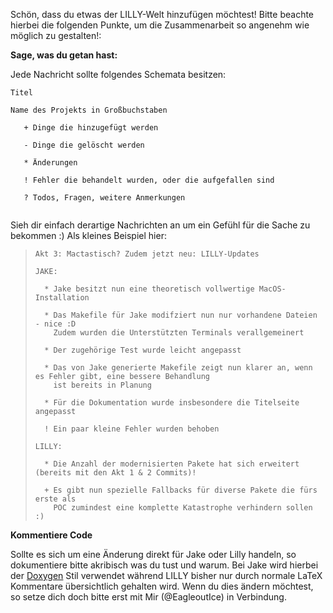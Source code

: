 Schön, dass du etwas der LILLY-Welt hinzufügen möchtest! 
Bitte beachte hierbei die folgenden Punkte, um die Zusammenarbeit so angenehm wie möglich zu gestalten!:

**Sage, was du getan hast:**

Jede Nachricht sollte folgendes Schemata besitzen:
```
Titel

Name des Projekts in Großbuchstaben

   + Dinge die hinzugefügt werden
   
   - Dinge die gelöscht werden
   
   * Änderungen
   
   ! Fehler die behandelt wurden, oder die aufgefallen sind
   
   ? Todos, Fragen, weitere Anmerkungen
   
```

Sieh dir einfach derartige Nachrichten an um ein Gefühl für die Sache zu bekommen :)
Als kleines Beispiel hier:

>```
>Akt 3: Mactastisch? Zudem jetzt neu: LILLY-Updates 
>
> JAKE:
>
>   * Jake besitzt nun eine theoretisch vollwertige MacOS-Installation
>
>   * Das Makefile für Jake modifziert nun nur vorhandene Dateien - nice :D
>     Zudem wurden die Unterstützten Terminals verallgemeinert
>
>   * Der zugehörige Test wurde leicht angepasst
>
>   * Das von Jake generierte Makefile zeigt nun klarer an, wenn es Fehler gibt, eine bessere Behandlung
>     ist bereits in Planung
>
>   * Für die Dokumentation wurde insbesondere die Titelseite angepasst
>
>   ! Ein paar kleine Fehler wurden behoben
>
> LILLY:
>
>   * Die Anzahl der modernisierten Pakete hat sich erweitert (bereits mit den Akt 1 & 2 Commits)!
>
>   + Es gibt nun spezielle Fallbacks für diverse Pakete die fürs erste als
>     POC zumindest eine komplette Katastrophe verhindern sollen :)
>
> ```

**Kommentiere Code**

Sollte es sich um eine Änderung direkt für Jake oder Lilly handeln, so dokumentiere bitte akribisch was du tust und warum.
Bei Jake wird hierbei der [Doxygen](http://doxygen.nl/) Stil verwendet während LILLY bisher nur durch normale LaTeX Kommentare
übersichtlich gehalten wird. Wenn du dies ändern möchtest, so setze dich doch bitte erst mit Mir (@EagleoutIce) in Verbindung.

